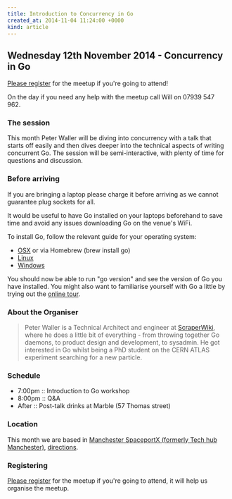 ```yaml
---
title: Introduction to Concurrency in Go
created_at: 2014-11-04 11:24:00 +0000
kind: article
---
```


## Wednesday 12th November 2014 - Concurrency in Go

[Please register](https://docs.google.com/forms/d/11ta8mZ3ZeSHWWMdwQXNoifRQ0-CuwJkm3AUgtXYy3o0/viewform) for the meetup if you're going to attend!

On the day if you need any help with the meetup call Will on 07939 547 962.

### The session

This month Peter Waller will be diving into concurrency with a talk that starts off easily and then dives deeper into the technical aspects of writing concurrent Go. The session will be semi-interactive, with plenty of time for questions and discussion.

### Before arriving

If you are bringing a laptop please charge it before arriving as we cannot guarantee plug sockets for all.

It would be useful to have Go installed on your laptops beforehand to save time and avoid any issues downloading Go on the venue's WiFi.

To install Go, follow the relevant guide for your operating system:

* [OSX](https://golang.org/doc/install#osx) or via Homebrew (brew install go)
* [Linux](https://golang.org/doc/install#tarball)
* [Windows](https://golang.org/doc/install#windows)

You should now be able to run "go version" and see the version of Go you have installed. You might also want to familiarise yourself with Go a little by trying out the [online tour](http://tour.golang.org/#1).

### About the Organiser

> Peter Waller is a Technical Architect and engineer at [ScraperWiki](https://scraperwiki.com/), where he does a little bit of everything -  from throwing together Go daemons, to product design and development, to sysadmin. He got interested in Go whilst being a PhD student on the CERN ATLAS experiment searching for a new particle.

### Schedule

* 7:00pm :: Introduction to Go workshop
* 8:00pm :: Q&A
* After  :: Post-talk drinks at Marble (57 Thomas street)

### Location

This month we are based in [Manchester SpaceportX (formerly Tech hub Manchester)](http://spaceportx.com/), [directions](https://www.google.com/maps/preview?daddr=53.4823,-2.23394).

### Registering

[Please register](https://docs.google.com/forms/d/11ta8mZ3ZeSHWWMdwQXNoifRQ0-CuwJkm3AUgtXYy3o0/viewform) for the meetup if you're going to attend, it will help us organise the meetup.
